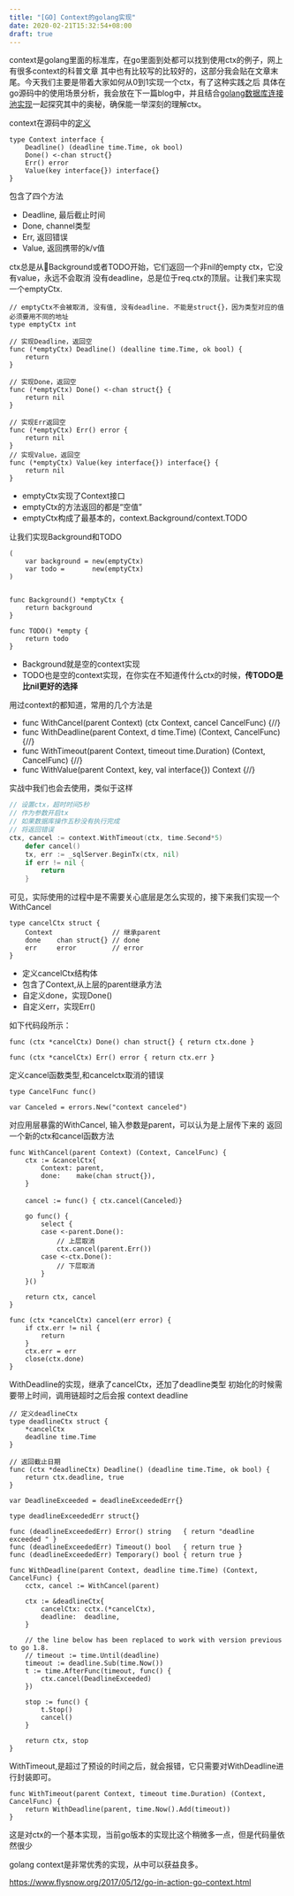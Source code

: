 ```yaml
---
title: "[GO] Context的golang实现"
date: 2020-02-21T15:32:54+08:00
draft: true
---
```


context是golang里面的标准库，在go里面到处都可以找到使用ctx的例子，网上有很多context的科普文章
其中也有比较写的比较好的，这部分我会贴在文章末尾。今天我们主要是带着大家如何从0到1实现一个ctx，有了这种实践之后
具体在go源码中的使用场景分析，我会放在下一篇blog中，并且结合[golang数据库连接池实现](http://www.youmakemeday.com/parse-implementation-of-golang-database-sql-connection/)一起探究其中的奥秘，确保能一举深刻的理解ctx。
<!--more-->


context在源码中的[定义](https://golang.org/src/context/context.go?s=7884:7906#L61)
```
type Context interface {
	Deadline() (deadline time.Time, ok bool)
	Done() <-chan struct{}
	Err() error
	Value(key interface{}) interface{}
}
```

包含了四个方法
* Deadline, 最后截止时间
* Done, channel类型
* Err, 返回错误
* Value, 返回携带的k/v值

ctx总是从Background或者TODO开始，它们返回一个非nil的empty ctx，它没有value，永远不会取消
没有deadline，总是位于req.ctx的顶层。让我们来实现一个emptyCtx.

```
// emptyCtx不会被取消, 没有值, 没有deadline. 不能是struct{}，因为类型对应的值必须要用不同的地址
type emptyCtx int

// 实现Deadline，返回空
func (*emptyCtx) Deadline() (dealline time.Time, ok bool) {
	return
}

// 实现Done，返回空
func (*emptyCtx) Done() <-chan struct{} {
	return nil
}

// 实现Err返回空
func (*emptyCtx) Err() error {
	return nil
}
// 实现Value，返回空
func (*emptyCtx) Value(key interface{}) interface{} {
	return nil
}
```

* emptyCtx实现了Context接口
* emptyCtx的方法返回的都是“空值”
* emptyCtx构成了最基本的，context.Background/context.TODO

让我们实现Background和TODO

```
(
    var background = new(emptyCtx)
    var todo =       new(emptyCtx)
)


func Background() *emptyCtx {
    return background
}

func TODO() *empty {
    return todo
}
```

* Background就是空的context实现
* TODO也是空的context实现，在你实在不知道传什么ctx的时候，**传TODO是比nil更好的选择**


用过context的都知道，常用的几个方法是
* func WithCancel(parent Context) (ctx Context, cancel CancelFunc) {//}
* func WithDeadline(parent Context, d time.Time) (Context, CancelFunc) {//}
* func WithTimeout(parent Context, timeout time.Duration) (Context, CancelFunc) {//}
* func WithValue(parent Context, key, val interface{}) Context {//}


实战中我们也会去使用，类似于这样
```go
// 设置ctx，超时时间5秒
// 作为参数开启tx
// 如果数据库操作五秒没有执行完成
// 将返回错误
ctx, cancel := context.WithTimeout(ctx, time.Second*5)
	defer cancel()
	tx, err := _sqlServer.BeginTx(ctx, nil)
	if err != nil {
		return
	}
```

可见，实际使用的过程中是不需要关心底层是怎么实现的，接下来我们实现一个WithCancel
```
type cancelCtx struct {
	Context               // 继承parent
	done    chan struct{} // done
	err     error         // error
}
```
* 定义cancelCtx结构体
* 包含了Context,从上层的parent继承方法
* 自定义done，实现Done()
* 自定义err，实现Err()

如下代码段所示：
```
func (ctx *cancelCtx) Done() chan struct{} { return ctx.done }

func (ctx *cancelCtx) Err() error { return ctx.err }
```

定义cancel函数类型,和cancelctx取消的错误

```
type CancelFunc func()

var Canceled = errors.New("context canceled")
```


对应用层暴露的WithCancel, 输入参数是parent，可以认为是上层传下来的
返回一个新的ctx和cancel函数方法
```
func WithCancel(parent Context) (Context, CancelFunc) {
	ctx := &cancelCtx{
		Context: parent,
		done:    make(chan struct{}),
	}

	cancel := func() { ctx.cancel(Canceled）}

	go func() {
		select {
		case <-parent.Done():
			// 上层取消
			ctx.cancel(parent.Err())
		case <-ctx.Done():
			// 下层取消
		}
	}()

	return ctx, cancel
}

func (ctx *cancelCtx) cancel(err error) {
	if ctx.err != nil {
		return
	}
	ctx.err = err
	close(ctx.done)
}

```

WithDeadline的实现，继承了cancelCtx，还加了deadline类型
初始化的时候需要带上时间，调用链超时之后会报 context deadline
```
// 定义deadlineCtx
type deadlineCtx struct {
	*cancelCtx
	deadline time.Time
}

// 返回截止日期
func (ctx *deadlineCtx) Deadline() (deadline time.Time, ok bool) {
	return ctx.deadline, true
}

var DeadlineExceeded = deadlineExceededErr{}

type deadlineExceededErr struct{}

func (deadlineExceededErr) Error() string   { return "deadline exceeded " }
func (deadlineExceededErr) Timeout() bool   { return true }
func (deadlineExceededErr) Temporary() bool { return true }

func WithDeadline(parent Context, deadline time.Time) (Context, CancelFunc) {
	cctx, cancel := WithCancel(parent)

	ctx := &deadlineCtx{
		cancelCtx: cctx.(*cancelCtx),
		deadline:  deadline,
	}

	// the line below has been replaced to work with version previous to go 1.8.
	// timeout := time.Until(deadline)
	timeout := deadline.Sub(time.Now())
	t := time.AfterFunc(timeout, func() {
		ctx.cancel(DeadlineExceeded)
	})

	stop := func() {
		t.Stop()
		cancel()
	}

	return ctx, stop
}

```

WithTimeout,是超过了预设的时间之后，就会报错，它只需要对WithDeadline进行封装即可。
```
func WithTimeout(parent Context, timeout time.Duration) (Context, CancelFunc) {
	return WithDeadline(parent, time.Now().Add(timeout))
}
```


这是对ctx的一个基本实现，当前go版本的实现比这个稍微多一点，但是代码量依然很少

golang context是非常优秀的实现，从中可以获益良多。

https://www.flysnow.org/2017/05/12/go-in-action-go-context.html